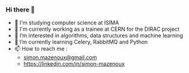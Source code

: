 ### Hi there 👋
- 📖 I'm studying computer science at ISIMA
- 🔭 I'm currently working as a trainee at CERN for the DIRAC project
- 👀 I’m interested in algorithms, data structures and machine learning
- 🌱 I’m currently learning Celery, RabbitMQ and Python
- 📫 How to reach me :
  - simon.mazenoux@gmail.com
  - https://linkedin.com/in/simon-mazenoux

<!---
simon-mazenoux/simon-mazenoux is a ✨ special ✨ repository because its `README.md` (this file) appears on your GitHub profile.
You can click the Preview link to take a look at your changes.
--->
